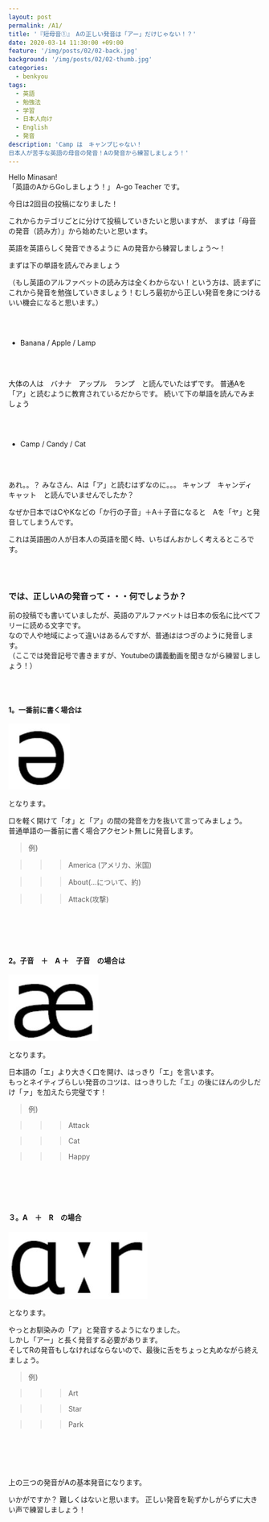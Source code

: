 ```yaml
---
layout: post
permalink: /A1/
title: '『短母音①』　Aの正しい発音は「アー」だけじゃない！？'
date: 2020-03-14 11:30:00 +09:00
feature: '/img/posts/02/02-back.jpg'
background: '/img/posts/02/02-thumb.jpg'
categories:
  - benkyou
tags:
  - 英語
  - 勉強法
  - 学習
  - 日本人向け
  - English
  - 発音
description: 'Camp は　キャンプじゃない！
日本人が苦手な英語の母音の発音！Aの発音から練習しましょう！'
---
```



Hello Minasan!  <br>
「英語のAからGoしましょう！」 A-go Teacher です。



今日は2回目の投稿になりました！



これからカテゴリごとに分けて投稿していきたいと思いますが、
まずは「母音の発音（読み方）」から始めたいと思います。

英語を英語らしく発音できるように
Aの発音から練習しましょう〜！



まずは下の単語を読んでみましょう


（もし英語のアルファベットの読み方は全くわからない！という方は、読まずにこれから発音を勉強していきましょう！むしろ最初から正しい発音を身につけるいい機会になると思います。）

<br><br>


* Banana / Apple / Lamp

<br><br>

大体の人は　バナナ　アップル　ランプ　と読んでいたはずです。
普通Aを「ア」と読むように教育されているだからです。
続いて下の単語を読んでみましょう

<br><br>

* Camp / Candy / Cat

<br><br>

あれ。。？
みなさん、Aは「ア」と読むはずなのに。。。
キャンプ　キャンディ　キャット　と読んでいませんでしたか？

なぜか日本ではCやKなどの「か行の子音」＋A＋子音になると　Aを「ヤ」と発音してしまうんです。

これは英語圏の人が日本人の英語を聞く時、いちばんおかしく考えるところです。

<br><br>

### では、正しいAの発音って・・・何でしょうか？



前の投稿でも書いていましたが、英語のアルファベットは日本の仮名に比べてフリーに読める文字です。<br>
なので人や地域によって違いはあるんですが、普通ははつぎのように発音します。<br>
（ここでは発音記号で書きますが、Youtubeの講義動画を聞きながら練習しましょう！）



<br><br>

#### 1。一番前に書く場合は



 ![e](/img/posts/02/e.JPG)

となります。



口を軽く開けて「オ」と「ア」の間の発音を力を抜いて言ってみましょう。<br>
普通単語の一番前に書く場合アクセント無しに発音します。<br>



> 例)

>>> America (アメリカ、米国)　　

>>> About(…について、約)　　　

>>> Attack(攻撃)



<br><br><br><br>





#### 2。子音　＋　A ＋　子音　の場合は



 ![ae](/img/posts/02/ae.JPG)

となります。



日本語の「エ」より大きく口を開け、はっきり「エ」を言います。<br>
もっとネイティブらしい発音のコツは、はっきりした「エ」の後にほんの少しだけ「ァ」を加えたら完璧です！<br>



> 例)

>>> Attack

>>> Cat

>>> Happy




<br><br><br><br>




#### ３。A　＋　R　の場合





![ar](/img/posts/02/ar.JPG)

となります。



やっとお馴染みの「ア」と発音するようになりました。<br>
しかし「アー」と長く発音する必要があります。<br>
そしてRの発音もしなければならないので、最後に舌をちょっと丸めながら終えましょう。<br>



> 例)

>>> Art

>>> Star

>>> Park


<br><br><br><br>



上の三つの発音がAの基本発音になります。

いかがですか？
難しくはないと思います。
正しい発音を恥ずかしがらずに大きい声で練習しましょう！
